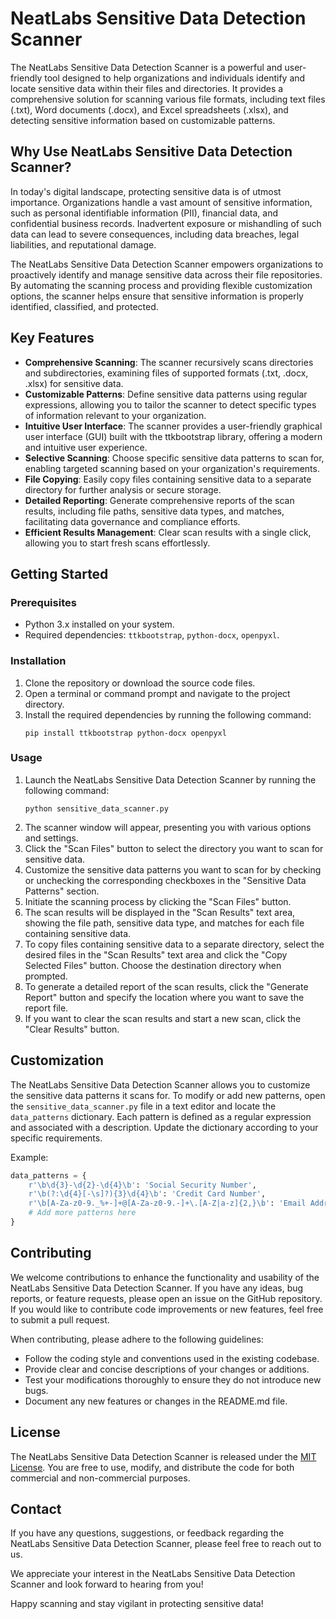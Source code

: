 # NeatLabs Sensitive Data Detection Scanner

The NeatLabs Sensitive Data Detection Scanner is a powerful and user-friendly tool designed to help organizations and individuals identify and locate sensitive data within their files and directories. It provides a comprehensive solution for scanning various file formats, including text files (.txt), Word documents (.docx), and Excel spreadsheets (.xlsx), and detecting sensitive information based on customizable patterns.

## Why Use NeatLabs Sensitive Data Detection Scanner?

In today's digital landscape, protecting sensitive data is of utmost importance. Organizations handle a vast amount of sensitive information, such as personal identifiable information (PII), financial data, and confidential business records. Inadvertent exposure or mishandling of such data can lead to severe consequences, including data breaches, legal liabilities, and reputational damage.

The NeatLabs Sensitive Data Detection Scanner empowers organizations to proactively identify and manage sensitive data across their file repositories. By automating the scanning process and providing flexible customization options, the scanner helps ensure that sensitive information is properly identified, classified, and protected.

## Key Features

- **Comprehensive Scanning**: The scanner recursively scans directories and subdirectories, examining files of supported formats (.txt, .docx, .xlsx) for sensitive data.
- **Customizable Patterns**: Define sensitive data patterns using regular expressions, allowing you to tailor the scanner to detect specific types of information relevant to your organization.
- **Intuitive User Interface**: The scanner provides a user-friendly graphical user interface (GUI) built with the ttkbootstrap library, offering a modern and intuitive user experience.
- **Selective Scanning**: Choose specific sensitive data patterns to scan for, enabling targeted scanning based on your organization's requirements.
- **File Copying**: Easily copy files containing sensitive data to a separate directory for further analysis or secure storage.
- **Detailed Reporting**: Generate comprehensive reports of the scan results, including file paths, sensitive data types, and matches, facilitating data governance and compliance efforts.
- **Efficient Results Management**: Clear scan results with a single click, allowing you to start fresh scans effortlessly.

## Getting Started

### Prerequisites

- Python 3.x installed on your system.
- Required dependencies: `ttkbootstrap`, `python-docx`, `openpyxl`.

### Installation

1. Clone the repository or download the source code files.
2. Open a terminal or command prompt and navigate to the project directory.
3. Install the required dependencies by running the following command:
   ```
   pip install ttkbootstrap python-docx openpyxl
   ```

### Usage

1. Launch the NeatLabs Sensitive Data Detection Scanner by running the following command:
   ```
   python sensitive_data_scanner.py
   ```
2. The scanner window will appear, presenting you with various options and settings.
3. Click the "Scan Files" button to select the directory you want to scan for sensitive data.
4. Customize the sensitive data patterns you want to scan for by checking or unchecking the corresponding checkboxes in the "Sensitive Data Patterns" section.
5. Initiate the scanning process by clicking the "Scan Files" button.
6. The scan results will be displayed in the "Scan Results" text area, showing the file path, sensitive data type, and matches for each file containing sensitive data.
7. To copy files containing sensitive data to a separate directory, select the desired files in the "Scan Results" text area and click the "Copy Selected Files" button. Choose the destination directory when prompted.
8. To generate a detailed report of the scan results, click the "Generate Report" button and specify the location where you want to save the report file.
9. If you want to clear the scan results and start a new scan, click the "Clear Results" button.

## Customization

The NeatLabs Sensitive Data Detection Scanner allows you to customize the sensitive data patterns it scans for. To modify or add new patterns, open the `sensitive_data_scanner.py` file in a text editor and locate the `data_patterns` dictionary. Each pattern is defined as a regular expression and associated with a description. Update the dictionary according to your specific requirements.

Example:
```python
data_patterns = {
    r'\b\d{3}-\d{2}-\d{4}\b': 'Social Security Number',
    r'\b(?:\d{4}[-\s]?){3}\d{4}\b': 'Credit Card Number',
    r'\b[A-Za-z0-9._%+-]+@[A-Za-z0-9.-]+\.[A-Z|a-z]{2,}\b': 'Email Address',
    # Add more patterns here
}
```

## Contributing

We welcome contributions to enhance the functionality and usability of the NeatLabs Sensitive Data Detection Scanner. If you have any ideas, bug reports, or feature requests, please open an issue on the GitHub repository. If you would like to contribute code improvements or new features, feel free to submit a pull request.

When contributing, please adhere to the following guidelines:
- Follow the coding style and conventions used in the existing codebase.
- Provide clear and concise descriptions of your changes or additions.
- Test your modifications thoroughly to ensure they do not introduce new bugs.
- Document any new features or changes in the README.md file.

## License

The NeatLabs Sensitive Data Detection Scanner is released under the [MIT License](LICENSE). You are free to use, modify, and distribute the code for both commercial and non-commercial purposes.

## Contact

If you have any questions, suggestions, or feedback regarding the NeatLabs Sensitive Data Detection Scanner, please feel free to reach out to us.

We appreciate your interest in the NeatLabs Sensitive Data Detection Scanner and look forward to hearing from you!

Happy scanning and stay vigilant in protecting sensitive data!